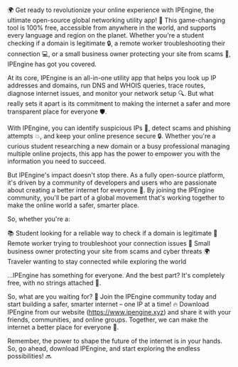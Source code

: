 🌍️ Get ready to revolutionize your online experience with IPEngine, the ultimate open-source global networking utility app! 📡️ This game-changing tool is 100% free, accessible from anywhere in the world, and supports every language and region on the planet. Whether you're a student checking if a domain is legitimate 🔒, a remote worker troubleshooting their connection 💻, or a small business owner protecting your site from scams 🚫, IPEngine has got you covered.

At its core, IPEngine is an all-in-one utility app that helps you look up IP addresses and domains, run DNS and WHOIS queries, trace routes, diagnose internet issues, and monitor your network setup 🔍. But what really sets it apart is its commitment to making the internet a safer and more transparent place for everyone 🛡️.

With IPEngine, you can identify suspicious IPs 👀, detect scams and phishing attempts 💥, and keep your online presence secure 🔒. Whether you're a curious student researching a new domain or a busy professional managing multiple online projects, this app has the power to empower you with the information you need to succeed.

But IPEngine's impact doesn't stop there. As a fully open-source platform, it's driven by a community of developers and users who are passionate about creating a better internet for everyone 🌟. By joining the IPEngine community, you'll be part of a global movement that's working together to make the online world a safer, smarter place.

So, whether you're a:

📚 Student looking for a reliable way to check if a domain is legitimate
💼 Remote worker trying to troubleshoot your connection issues
🏢 Small business owner protecting your site from scams and cyber threats
🌍️ Traveler wanting to stay connected while exploring the world

...IPEngine has something for everyone. And the best part? It's completely free, with no strings attached 🎁.

So, what are you waiting for? 🚀 Join the IPEngine community today and start building a safer, smarter internet – one IP at a time! 🔥 Download IPEngine from our website (https://www.ipengine.xyz) and share it with your friends, communities, and online groups. Together, we can make the internet a better place for everyone 🌈.

Remember, the power to shape the future of the internet is in your hands. So, go ahead, download IPEngine, and start exploring the endless possibilities! 🔜